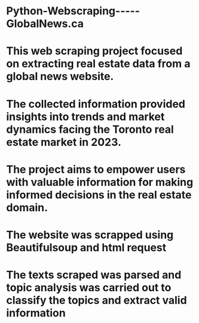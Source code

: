 # Python-Webscraping-----GlobalNews.ca
# This web scraping project focused on extracting real estate data from a global news website. 
# The collected information provided insights into trends and market dynamics facing the Toronto real estate market in 2023. 
# The project aims to empower users with valuable information for making informed decisions in the real estate domain.
# The website was scrapped using Beautifulsoup and html request
# The texts scraped was parsed and topic analysis was carried out to classify the topics and extract valid information
